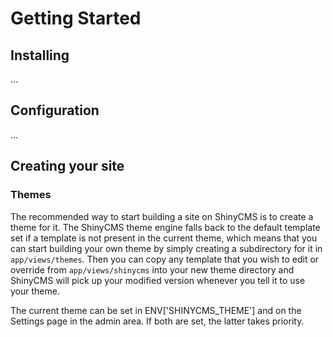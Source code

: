 # Getting Started

## Installing

...

## Configuration

...

## Creating your site

### Themes

The recommended way to start building a site on ShinyCMS is to create a theme
for it. The ShinyCMS theme engine falls back to the default template set if a
template is not present in the current theme, which means that you can start
building your own theme by simply creating a subdirectory for it in 
`app/views/themes`. Then you can copy any template that you wish to edit or
override from `app/views/shinycms` into your new theme directory and ShinyCMS
will pick up your modified version whenever you tell it to use your theme.

The current theme can be set in ENV['SHINYCMS_THEME'] and on the Settings page
in the admin area. If both are set, the latter takes priority.
